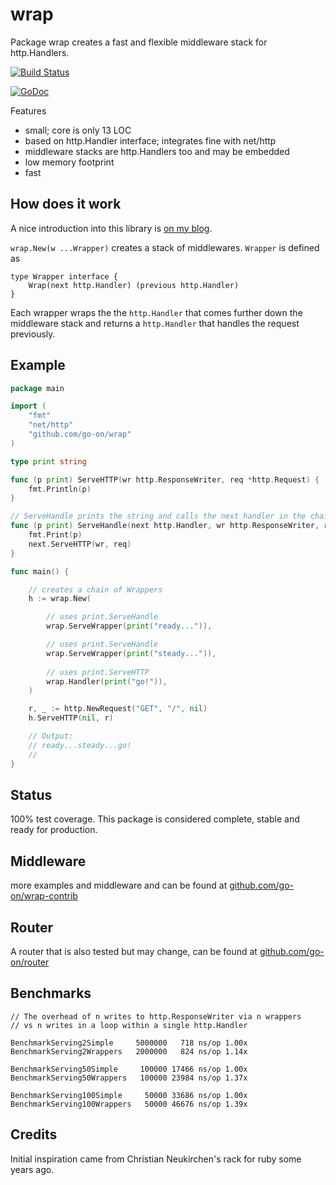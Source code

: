 wrap
====

Package wrap creates a fast and flexible middleware stack for http.Handlers.

[![Build Status](https://secure.travis-ci.org/go-on/wrap.png)](http://travis-ci.org/go-on/wrap)

[![GoDoc](https://godoc.org/github.com/go-on/wrap?status.png)](http://godoc.org/github.com/go-on/wrap)

Features

- small; core is only 13 LOC
- based on http.Handler interface; integrates fine with net/http
- middleware stacks are http.Handlers too and may be embedded
- low memory footprint
- fast

How does it work
----------------

A nice introduction into this library is [on my blog](http://metakeule.github.io/article/wrap-go-middlware-framework.html).

`wrap.New(w ...Wrapper)` creates a stack of middlewares. `Wrapper` is defined as

    type Wrapper interface {
        Wrap(next http.Handler) (previous http.Handler)
    }

Each wrapper wraps the the `http.Handler` that comes further down
the middleware stack and returns a `http.Handler` that handles the
request previously.

Example
-------

```go
package main

import (
    "fmt"
    "net/http"
    "github.com/go-on/wrap"
)

type print string

func (p print) ServeHTTP(wr http.ResponseWriter, req *http.Request) {
    fmt.Println(p)
}

// ServeHandle prints the string and calls the next handler in the chain
func (p print) ServeHandle(next http.Handler, wr http.ResponseWriter, req *http.Request) {
    fmt.Print(p)
    next.ServeHTTP(wr, req)
}

func main() {

    // creates a chain of Wrappers
    h := wrap.New(

        // uses print.ServeHandle
        wrap.ServeWrapper(print("ready...")),

        // uses print.ServeHandle
        wrap.ServeWrapper(print("steady...")),
        
        // uses print.ServeHTTP
        wrap.Handler(print("go!")),
    )

    r, _ := http.NewRequest("GET", "/", nil)
    h.ServeHTTP(nil, r)

    // Output:
    // ready...steady...go!
    //
}
```

Status
------
100% test coverage.
This package is considered complete, stable and ready for production.

Middleware
----------

more examples and middleware and can be found at [github.com/go-on/wrap-contrib](https://github.com/go-on/wrap-contrib) 

Router
------

A router that is also tested but may change, can be found at [github.com/go-on/router](https://github.com/go-on/router)

Benchmarks
----------

    // The overhead of n writes to http.ResponseWriter via n wrappers
    // vs n writes in a loop within a single http.Handler

    BenchmarkServing2Simple     5000000   718 ns/op 1.00x
    BenchmarkServing2Wrappers   2000000   824 ns/op 1.14x

    BenchmarkServing50Simple     100000 17466 ns/op 1.00x
    BenchmarkServing50Wrappers   100000 23984 ns/op 1.37x

    BenchmarkServing100Simple     50000 33686 ns/op 1.00x
    BenchmarkServing100Wrappers   50000 46676 ns/op 1.39x


Credits
-------

Initial inspiration came from Christian Neukirchen's rack for ruby some years ago.


